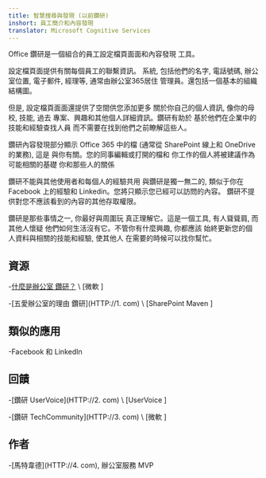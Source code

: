 ```yaml
---
title: 智慧搜尋與發現 (以前鑽研)
inshort: 員工簡介和內容發現
translator: Microsoft Cognitive Services
---
```


Office 鑽研是一個組合的員工設定檔頁面面和內容發現
工具。

設定檔頁面提供有關每個員工的聯繫資訊。
系統, 包括他們的名字, 電話號碼, 辦公室位置, 電子郵件,
經理等, 通常由辦公室365居住
管理員。還包括一個基本的組織結構圖。

但是, 設定檔頁面面還提供了空間供您添加更多
關於你自己的個人資訊, 像你的母校, 技能, 過去
專案、興趣和其他個人詳細資訊。鑽研有助於
基於他們在企業中的技能和經驗查找人員
而不需要在找到他們之前瞭解這些人。

鑽研內容發現部分顯示 Office 365 中的檔
(通常從 SharePoint 線上和 OneDrive 的業務), 這是
與你有關。您的同事編輯或打開的檔和
你工作的個人將被建議作為可能相關的基礎
你和那些人的關係

鑽研不能與其他使用者和每個人的經驗共用
與鑽研是獨一無二的, 類似于你在 Facebook 上的經驗和
Linkedin。您將只顯示您已經可以訪問的內容。
鑽研不提供對您不應該看到的內容的其他存取權限。

鑽研是那些事情之一, 你最好與周圍玩
真正理解它。這是一個工具, 有人聳聳肩, 而其他人懷疑
他們如何生活沒有它。不管你有什麼興趣, 你都應該
始終更新您的個人資料與相關的技能和經驗, 使其他人
在需要的時候可以找你幫忙。

資源
---------

-[什麼是辦公室
鑽研？](HTTP://0.com)
\ [微軟 \]

-[五愛辦公室的理由
鑽研](HTTP://1. com)
\ [SharePoint Maven \]

類似的應用
--------------------

-Facebook 和 LinkedIn

回饋
---------

-[鑽研 UserVoice](HTTP://2. com)
\ [UserVoice \]

-[鑽研 TechCommunity](HTTP://3. com)
\ [微軟 \]

作者
---------

-[馬特韋德](HTTP://4. com), 辦公室服務 MVP


